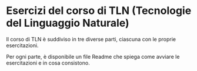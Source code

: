 # Esercizi del corso di TLN (Tecnologie del Linguaggio Naturale)

Il corso di TLN è suddiviso in tre diverse parti, ciascuna con le proprie esercitazioni.

Per ogni parte, è disponibile un file Readme che spiega come avviare le esercitazioni e in cosa consistono.